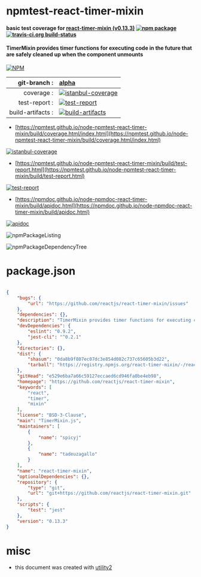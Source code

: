 # npmtest-react-timer-mixin

#### basic test coverage for  [react-timer-mixin (v0.13.3)](https://github.com/reactjs/react-timer-mixin)  [![npm package](https://img.shields.io/npm/v/npmtest-react-timer-mixin.svg?style=flat-square)](https://www.npmjs.org/package/npmtest-react-timer-mixin) [![travis-ci.org build-status](https://api.travis-ci.org/npmtest/node-npmtest-react-timer-mixin.svg)](https://travis-ci.org/npmtest/node-npmtest-react-timer-mixin)

#### TimerMixin provides timer functions for executing code in the future that are safely cleaned up when the component unmounts

[![NPM](https://nodei.co/npm/react-timer-mixin.png?downloads=true&downloadRank=true&stars=true)](https://www.npmjs.com/package/react-timer-mixin)

| git-branch : | [alpha](https://github.com/npmtest/node-npmtest-react-timer-mixin/tree/alpha)|
|--:|:--|
| coverage : | [![istanbul-coverage](https://npmtest.github.io/node-npmtest-react-timer-mixin/build/coverage.badge.svg)](https://npmtest.github.io/node-npmtest-react-timer-mixin/build/coverage.html/index.html)|
| test-report : | [![test-report](https://npmtest.github.io/node-npmtest-react-timer-mixin/build/test-report.badge.svg)](https://npmtest.github.io/node-npmtest-react-timer-mixin/build/test-report.html)|
| build-artifacts : | [![build-artifacts](https://npmtest.github.io/node-npmtest-react-timer-mixin/glyphicons_144_folder_open.png)](https://github.com/npmtest/node-npmtest-react-timer-mixin/tree/gh-pages/build)|

- [https://npmtest.github.io/node-npmtest-react-timer-mixin/build/coverage.html/index.html](https://npmtest.github.io/node-npmtest-react-timer-mixin/build/coverage.html/index.html)

[![istanbul-coverage](https://npmtest.github.io/node-npmtest-react-timer-mixin/build/screenCapture.buildCi.browser.%252Ftmp%252Fbuild%252Fcoverage.lib.html.png)](https://npmtest.github.io/node-npmtest-react-timer-mixin/build/coverage.html/index.html)

- [https://npmtest.github.io/node-npmtest-react-timer-mixin/build/test-report.html](https://npmtest.github.io/node-npmtest-react-timer-mixin/build/test-report.html)

[![test-report](https://npmtest.github.io/node-npmtest-react-timer-mixin/build/screenCapture.buildCi.browser.%252Ftmp%252Fbuild%252Ftest-report.html.png)](https://npmtest.github.io/node-npmtest-react-timer-mixin/build/test-report.html)

- [https://npmdoc.github.io/node-npmdoc-react-timer-mixin/build/apidoc.html](https://npmdoc.github.io/node-npmdoc-react-timer-mixin/build/apidoc.html)

[![apidoc](https://npmdoc.github.io/node-npmdoc-react-timer-mixin/build/screenCapture.buildCi.browser.%252Ftmp%252Fbuild%252Fapidoc.html.png)](https://npmdoc.github.io/node-npmdoc-react-timer-mixin/build/apidoc.html)

![npmPackageListing](https://npmtest.github.io/node-npmtest-react-timer-mixin/build/screenCapture.npmPackageListing.svg)

![npmPackageDependencyTree](https://npmtest.github.io/node-npmtest-react-timer-mixin/build/screenCapture.npmPackageDependencyTree.svg)



# package.json

```json

{
    "bugs": {
        "url": "https://github.com/reactjs/react-timer-mixin/issues"
    },
    "dependencies": {},
    "description": "TimerMixin provides timer functions for executing code in the future that are safely cleaned up when the component unmounts",
    "devDependencies": {
        "eslint": "0.9.2",
        "jest-cli": "^0.2.1"
    },
    "directories": {},
    "dist": {
        "shasum": "0da8b9f807ec07dc3e854d082c737c65605b3d22",
        "tarball": "https://registry.npmjs.org/react-timer-mixin/-/react-timer-mixin-0.13.3.tgz"
    },
    "gitHead": "e529e6ba7a66c59127eccaed6cd946fa0be4eb98",
    "homepage": "https://github.com/reactjs/react-timer-mixin",
    "keywords": [
        "react",
        "timer",
        "mixin"
    ],
    "license": "BSD-3-Clause",
    "main": "TimerMixin.js",
    "maintainers": [
        {
            "name": "spicyj"
        },
        {
            "name": "tadeuzagallo"
        }
    ],
    "name": "react-timer-mixin",
    "optionalDependencies": {},
    "repository": {
        "type": "git",
        "url": "git+https://github.com/reactjs/react-timer-mixin.git"
    },
    "scripts": {
        "test": "jest"
    },
    "version": "0.13.3"
}
```



# misc
- this document was created with [utility2](https://github.com/kaizhu256/node-utility2)
